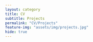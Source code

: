```yaml
---
layout: category
title: CV
subtitle: Projects
permalink: "CV/Projects"
feature-img: "assets/img/projects.jpg"
hide: true
---
```

